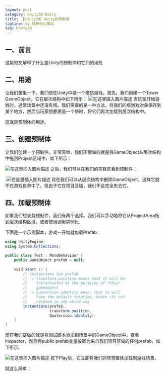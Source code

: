 ```yaml
---
layout: post
category: Unity3D-Daily
title: 【Unity3D】Unity的预制体
tagline: by 恬静的小魔龙
tag: Unity3D
---
```


## 一、前言
这篇短文解释了什么是Unity的预制体和它们的用处

## 二、用途
让我们想象一下，我们想在Unity中做一个塔防游戏。首先，我们创建一个Tower GameObject，它在层次结构中如下所示：
![在这里插入图片描述](https://imgconvert.csdnimg.cn/aHR0cHM6Ly9ub29idHV0cy5jb20vY29udGVudC91bml0eS9wcmVmYWJzL2hpZXJhcmNoeS5wbmc)
当玩家开始游戏时，通常场景中还没有塔。我们需要的是一种方法，将我们的塔游戏对象保存到某个地方，然后当玩家想要建造一个塔时，将它们再次加载到层次结构中。

这就是预制体的用途。

## 三、创建预制体
让我们创建一个预制件。非常简单，我们所要做的就是将GameObject从层次结构中拖到Project区域中，如下所示：

![在这里插入图片描述](https://imgconvert.csdnimg.cn/aHR0cHM6Ly9ub29idHV0cy5jb20vY29udGVudC91bml0eS9wcmVmYWJzL2NyZWF0ZV9wcmVmYWIucG5n)
之后，我们可以在我们的项目区看到预制件：

.![在这里插入图片描述](https://imgconvert.csdnimg.cn/aHR0cHM6Ly9ub29idHV0cy5jb20vY29udGVudC91bml0eS9wcmVmYWJzL3ByZWZhYi5wbmc)
现在我们可以从层次结构中删除GameObject，这样它就不在游戏世界中了。但由于它在项目区域，我们不会完全失去它。

## 四、加载预制体
如果我们想装载预制件，我们有两个选择。我们可以手动地将它从ProjectArea拖到层次结构区域，或者使用调用实例化.

下面是一个示例脚本，游戏一开始就加载Prefab：

```csharp
using UnityEngine;
using System.Collections;

public class Test : MonoBehaviour {
    public GameObject prefab = null;
                
    void Start () {
        // instantiate the prefab
        // -> transform.position means that it will be
        //    instantiated at the position of *this*
        //    gameobject
        // -> quaternion.identity means that it will
        //    have the default rotation, hence its not
        //    rotated in any weird way
        Instantiate(prefab,
                    transform.position,
                    Quaternion.identity);
    }
}
```
现在我们要做的就是将测试脚本添加到场景中的GameObject中，查看Inspector，然后将public prefab变量设置为来自我们项目区域的任何prefab，如下所示:

![在这里插入图片描述](https://imgconvert.csdnimg.cn/aHR0cHM6Ly9ub29idHV0cy5jb20vY29udGVudC91bml0eS9wcmVmYWJzL3NldF9wdWJsaWNfcHJlZmFiLnBuZw)
按下Play后，它立即将我们的塔预置体加载到游戏场景。

就这么简单！

